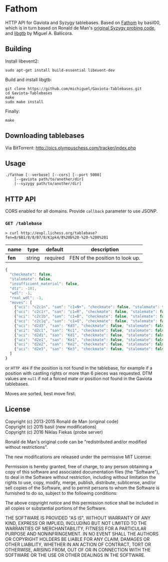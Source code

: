 Fathom
======

HTTP API for Gaviota and Syzygy tablebases. Based on
[Fathom](https://github.com/basil00/Fathom) by basil00, which is in turn based
on Ronald de Man's
[original Syzygy probing code](https://github.com/syzygy1/tb), and
[libgtb](https://github.com/michiguel/Gaviota-Tablebases)
by Miguel A. Ballicora.

Building
--------

Install libevent2:

    sudo apt-get install build-essential libevent-dev

Build and install libgtb:

    git clone https://github.com/michiguel/Gaviota-Tablebases.git
    cd Gaviota-Tablebases
    make
    sudo make install

Finally:

    make

Downloading tablebases
----------------------

Via BitTorrent: http://oics.olympuschess.com/tracker/index.php

Usage
-----

    ./fathom [--verbose] [--cors] [--port 5000]
        [--gaviota path/to/another/dir]
        [--syzygy path/to/another/dir]

HTTP API
--------

CORS enabled for all domains. Provide `callback` parameter to use JSONP.

### `GET /tablebase`

```
> curl http://expl.lichess.org/tablebase?fen=8/6B1/8/8/B7/8/K1pk4/8%20b%20-%20-%200%201
```

name | type | default | description
--- | --- | --- | ---
**fen** | string | required | FEN of the position to look up.

```javascript
{
  "checkmate": false,
  "stalemate": false,
  "insufficient_material": false,
  "dtz": -101,
  "wdl": -1,
  "real_wdl": -1,
  "moves": [
    {"uci": "c2c1n", "san": "c1=N+", "checkmate": false, "stalemate": false, "insufficient_material": false, "zeroing": true, "dtz": 109, "wdl": 1, "real_wdl": 1, "dtm": 133},
    {"uci": "c2c1r", "san": "c1=R", "checkmate": false, "stalemate": false, "insufficient_material": false, "zeroing": true, "dtz": 3, "wdl": 2, "real_wdl": 2, "dtm": 39},
    {"uci": "c2c1b", "san": "c1=B", "checkmate": false, "stalemate": false, "insufficient_material": false, "zeroing": true, "dtz": 2, "wdl": 2, "real_wdl": 2, "dtm": 39},
    {"uci": "c2c1q", "san": "c1=Q", "checkmate": false, "stalemate": false, "insufficient_material": false, "zeroing": true, "dtz": 2, "wdl": 2, "real_wdl": 2, "dtm": 39},
    {"uci": "d2d3", "san": "Kd3", "checkmate": false, "stalemate": false, "insufficient_material": false, "zeroing": false, "dtz": 3, "wdl": 2, "real_wdl": 2, "dtm": 35},
    {"uci": "d2c1", "san": "Kc1", "checkmate": false, "stalemate": false, "insufficient_material": false, "zeroing": false, "dtz": 5, "wdl": 2, "real_wdl": 2, "dtm": 31},
    {"uci": "d2d1", "san": "Kd1", "checkmate": false, "stalemate": false, "insufficient_material": false, "zeroing": false, "dtz": 3, "wdl": 2, "real_wdl": 2, "dtm": 31},
    {"uci": "d2e1", "san": "Ke1", "checkmate": false, "stalemate": false, "insufficient_material": false, "zeroing": false, "dtz": 1, "wdl": 2, "real_wdl": 2, "dtm": 31},
    {"uci": "d2e2", "san": "Ke2", "checkmate": false, "stalemate": false, "insufficient_material": false, "zeroing": false, "dtz": 1, "wdl": 2, "real_wdl": 2, "dtm": 31},
    {"uci": "d2e3", "san": "Ke3", "checkmate": false, "stalemate": false, "insufficient_material": false, "zeroing": false, "dtz": 1, "wdl": 2, "real_wdl": 2, "dtm": 31}
  ]
}
```

or `HTTP 404` if the position is not found in the tablebase, for example if a
position with castling rights or more than 6 pieces was requested. DTM values
are `null` if not a forced mate or position not found in the Gaviota
tablebases.

Moves are sorted, best move first.

License
-------

Copyright (c) 2013-2015 Ronald de Man (original code)  
Copyright (c) 2015 basil (new modifications)  
Copyright (c) 2016 Niklas Fiekas (probe server)

Ronald de Man's original code can be "redistributed and/or modified without
restrictions".

The new modifications are released under the permissive MIT License:

Permission is hereby granted, free of charge, to any person obtaining a copy of
this software and associated documentation files (the "Software"), to deal in
the Software without restriction, including without limitation the rights to
use, copy, modify, merge, publish, distribute, sublicense, and/or sell copies
of the Software, and to permit persons to whom the Software is furnished to do
so, subject to the following conditions:

The above copyright notice and this permission notice shall be included in all
copies or substantial portions of the Software.

THE SOFTWARE IS PROVIDED "AS IS", WITHOUT WARRANTY OF ANY KIND, EXPRESS OR
IMPLIED, INCLUDING BUT NOT LIMITED TO THE WARRANTIES OF MERCHANTABILITY,
FITNESS FOR A PARTICULAR PURPOSE AND NONINFRINGEMENT. IN NO EVENT SHALL THE
AUTHORS OR COPYRIGHT HOLDERS BE LIABLE FOR ANY CLAIM, DAMAGES OR OTHER
LIABILITY, WHETHER IN AN ACTION OF CONTRACT, TORT OR OTHERWISE, ARISING FROM,
OUT OF OR IN CONNECTION WITH THE SOFTWARE OR THE USE OR OTHER DEALINGS IN THE
SOFTWARE.
